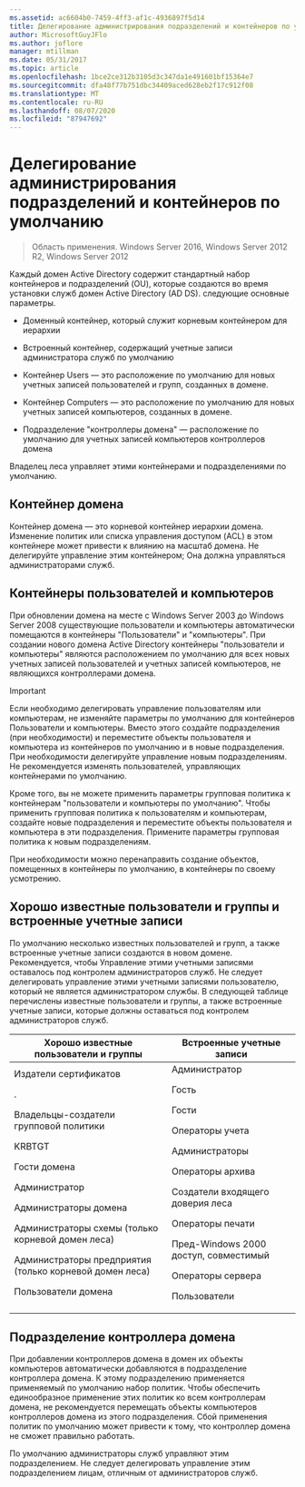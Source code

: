 ```yaml
---
ms.assetid: ac6604b0-7459-4ff3-af1c-4936897f5d14
title: Делегирование администрирования подразделений и контейнеров по умолчанию
author: MicrosoftGuyJFlo
ms.author: joflore
manager: mtillman
ms.date: 05/31/2017
ms.topic: article
ms.openlocfilehash: 1bce2ce312b3105d3c347da1e491601bf15364e7
ms.sourcegitcommit: dfa48f77b751dbc34409aced628eb2f17c912f08
ms.translationtype: MT
ms.contentlocale: ru-RU
ms.lasthandoff: 08/07/2020
ms.locfileid: "87947692"
---
```

# <a name="delegating-administration-of-default-containers-and-ous"></a>Делегирование администрирования подразделений и контейнеров по умолчанию

>Область применения. Windows Server 2016, Windows Server 2012 R2, Windows Server 2012

Каждый домен Active Directory содержит стандартный набор контейнеров и подразделений (OU), которые создаются во время установки служб домен Active Directory (AD DS). следующие основные параметры.

-   Доменный контейнер, который служит корневым контейнером для иерархии

-   Встроенный контейнер, содержащий учетные записи администратора служб по умолчанию

-   Контейнер Users — это расположение по умолчанию для новых учетных записей пользователей и групп, созданных в домене.

-   Контейнер Computers — это расположение по умолчанию для новых учетных записей компьютеров, созданных в домене.

-   Подразделение "контроллеры домена" — расположение по умолчанию для учетных записей компьютеров контроллеров домена

Владелец леса управляет этими контейнерами и подразделениями по умолчанию.

## <a name="domain-container"></a>Контейнер домена
Контейнер домена — это корневой контейнер иерархии домена. Изменение политик или списка управления доступом (ACL) в этом контейнере может привести к влиянию на масштаб домена. Не делегируйте управление этим контейнером; Она должна управляться администраторами служб.

## <a name="users-and-computers-containers"></a>Контейнеры пользователей и компьютеров
При обновлении домена на месте с Windows Server 2003 до Windows Server 2008 существующие пользователи и компьютеры автоматически помещаются в контейнеры "Пользователи" и "компьютеры". При создании нового домена Active Directory контейнеры "пользователи и компьютеры" являются расположением по умолчанию для всех новых учетных записей пользователей и учетных записей компьютеров, не являющихся контроллерами домена.

> [!IMPORTANT]
> Если необходимо делегировать управление пользователям или компьютерам, не изменяйте параметры по умолчанию для контейнеров Пользователи и компьютеры. Вместо этого создайте подразделения (при необходимости) и переместите объекты пользователя и компьютера из контейнеров по умолчанию и в новые подразделения. При необходимости делегируйте управление новым подразделениям. Не рекомендуется изменять пользователей, управляющих контейнерами по умолчанию.

Кроме того, вы не можете применить параметры групповая политика к контейнерам "пользователи и компьютеры по умолчанию". Чтобы применить групповая политика к пользователям и компьютерам, создайте новые подразделения и переместите объекты пользователя и компьютера в эти подразделения. Примените параметры групповая политика к новым подразделениям.

При необходимости можно перенаправить создание объектов, помещенных в контейнеры по умолчанию, в контейнеры по своему усмотрению.

## <a name="well-known-users-and-groups-and-built-in-accounts"></a>Хорошо известные пользователи и группы и встроенные учетные записи
По умолчанию несколько известных пользователей и групп, а также встроенные учетные записи создаются в новом домене. Рекомендуется, чтобы Управление этими учетными записями оставалось под контролем администраторов служб. Не следует делегировать управление этими учетными записями пользователю, который не является администратором службы. В следующей таблице перечислены известные пользователи и группы, а также встроенные учетные записи, которые должны оставаться под контролем администраторов служб.

|Хорошо известные пользователи и группы|Встроенные учетные записи|
|--------------------------------|----------------------|
|Издатели сертификатов<p>.<p>Владельцы-создатели групповой политики<p>KRBTGT<p>Гости домена<p>Администратор<p>Администраторы домена<p>Администраторы схемы (только корневой домен леса)<p>Администраторы предприятия (только корневой домен леса)<p>Пользователи домена|Администратор<p>Гость<p>Гости<p>Операторы учета<p>Администраторы<p>Операторы архива<p>Создатели входящего доверия леса<p>Операторы печати<p>Пред-Windows 2000 доступ, совместимый<p>Операторы сервера<p>Пользователи|

## <a name="domain-controller-ou"></a>Подразделение контроллера домена
При добавлении контроллеров домена в домен их объекты компьютеров автоматически добавляются в подразделение контроллера домена. К этому подразделению применяется применяемый по умолчанию набор политик. Чтобы обеспечить единообразное применение этих политик ко всем контроллерам домена, не рекомендуется перемещать объекты компьютеров контроллеров домена из этого подразделения. Сбой применения политик по умолчанию может привести к тому, что контроллер домена не сможет правильно работать.

По умолчанию администраторы служб управляют этим подразделением. Не следует делегировать управление этим подразделением лицам, отличным от администраторов служб.



